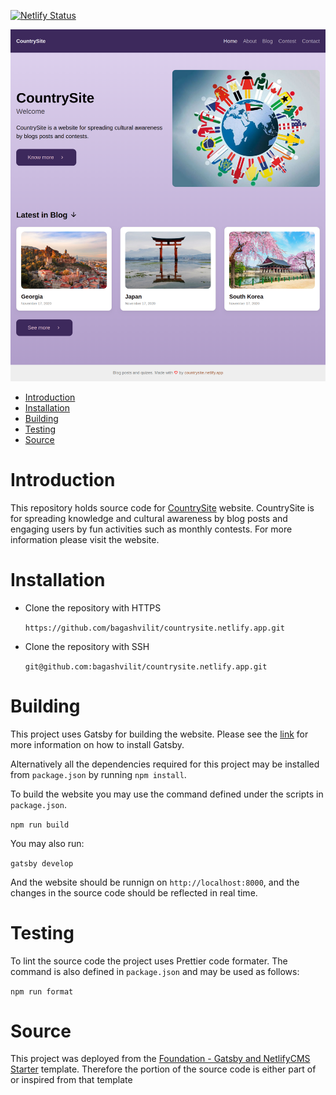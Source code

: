 [![Netlify Status](https://api.netlify.com/api/v1/badges/63521b78-612e-4a2f-a409-3fa8009e7f3b/deploy-status)](https://app.netlify.com/sites/countrysite/deploys?filter=main)

![website screenshot](static/assets/screenshot_two.png)

* [Introduction](#introduction)
* [Installation](#installation)
* [Building](#building)
* [Testing](#testing)
* [Source](#source)

# Introduction

This repository holds source code for [CountrySite](https://countrysite.netlify.app/) website. CountrySite is for spreading knowledge and cultural awareness by blog posts and engaging users by fun activities such as monthly contests. For more information
please visit the website.

# Installation

- Clone the repository with HTTPS

    `https://github.com/bagashvilit/countrysite.netlify.app.git`

- Clone the repository with SSH

    `git@github.com:bagashvilit/countrysite.netlify.app.git`

# Building

This project uses Gatsby for building the website. Please see the [link](https://www.gatsbyjs.com/docs/gatsby-cli/#:~:text=The%20Gatsby%20CLI%20is%20available,%2D%2Dhelp%20for%20full%20help.) for more information on how to install Gatsby.

Alternatively all the dependencies required for this project may be installed from `package.json` by running `npm install`.

To build the website you may use the command defined under the scripts in `package.json`.

`npm run build`

You may also run:

`gatsby develop`

And the website should be runnign on `http://localhost:8000`, and the changes in the source code should be reflected in real time.

# Testing

To lint the source code the project uses Prettier code formater. The command is also defined in `package.json` and may be used as follows:

`npm run format`

# Source

This project was deployed from the [Foundation - Gatsby and NetlifyCMS Starter](https://templates.netlify.com/template/foundation-gatsby-netlifycms-starter/)
template. Therefore the portion of the source code is either part of or inspired from that template
